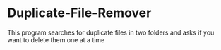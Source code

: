 # Duplicate-File-Remover
This program searches for duplicate files in two folders and asks if you want to delete them one at a time
